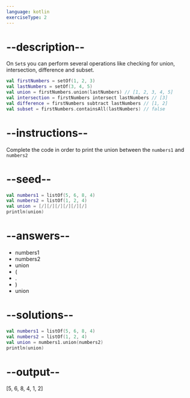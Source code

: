 ```yaml
---
language: kotlin
exerciseType: 2
---
```


# --description--

On `Set`s you can perform several operations like checking for union, intersection, difference and subset.

```kotlin
val firstNumbers = setOf(1, 2, 3)
val lastNumbers = setOf(3, 4, 5)
val union = firstNumbers.union(lastNumbers) // [1, 2, 3, 4, 5]
val intersection = firstNumbers intersect lastNumbers // [3]
val difference = firstNumbers subtract lastNumbers // [1, 2]
val subset = firstNumbers.containsAll(lastNumbers) // false
```

# --instructions--

Complete the code in order to print the union between the `numbers1` and `numbers2`

# --seed--

```kotlin
val numbers1 = listOf(5, 6, 8, 4)
val numbers2 = listOf(1, 2, 4)
val union = [/][/][/][/][/][/]
println(union)
```

# --answers--

- numbers1
- numbers2
- union
- (
- .
- )
-  union 

# --solutions--

```kotlin
val numbers1 = listOf(5, 6, 8, 4)
val numbers2 = listOf(1, 2, 4)
val union = numbers1.union(numbers2)
println(union)
```

# --output--

[5, 6, 8, 4, 1, 2]
